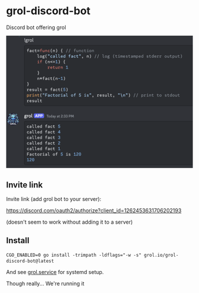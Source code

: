# grol-discord-bot
Discord bot offering grol

![screenshot](screenshot.png)

## Invite link
Invite link (add grol bot to your server):

https://discord.com/oauth2/authorize?client_id=1262453631706202193

(doesn't seem to work without adding it to a server)
## Install

```
CGO_ENABLED=0 go install -trimpath -ldflags="-w -s" grol.io/grol-discord-bot@latest
```

And see [grol.service](grol.service) for systemd setup.

Though really... We're running it
